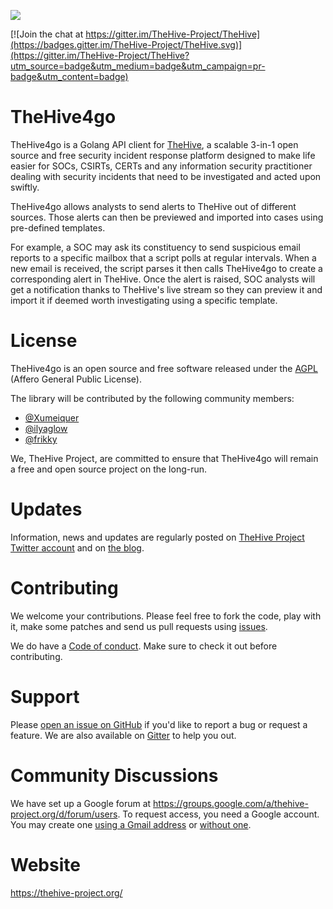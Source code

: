 ![](https://thehive-project.org/img/logo.png)

[![Join the chat at https://gitter.im/TheHive-Project/TheHive](https://badges.gitter.im/TheHive-Project/TheHive.svg)](https://gitter.im/TheHive-Project/TheHive?utm_source=badge&utm_medium=badge&utm_campaign=pr-badge&utm_content=badge)

# TheHive4go

TheHive4go is a Golang API client for [TheHive](https://thehive-project.org/), a scalable 3-in-1 open source and free security incident response platform designed to make life easier for SOCs, CSIRTs, CERTs and any information security practitioner dealing with security incidents that need to be investigated and acted upon swiftly.

TheHive4go allows analysts to send alerts to TheHive out of different sources. Those alerts can then be previewed and imported into cases using pre-defined templates.

For example, a SOC may ask its constituency to send suspicious email reports to a specific mailbox that a script polls at regular intervals. When a new email is received, the script parses it then calls TheHive4go to create a corresponding alert in TheHive. Once the alert is raised, SOC analysts will get a notification thanks to TheHive's live stream so they can preview it and import it if deemed worth investigating using a specific template.

# License

TheHive4go is an open source and free software released under the [AGPL](https://github.com/TheHive-Project/TheHive/blob/master/LICENSE) (Affero General Public License).

The library will be contributed by the following community members:

- [@Xumeiquer](https://github.com/Xumeiquer)
- [@ilyaglow](https://github.com/ilyaglow)
- [@frikky](https://github.com/frikky)

We, TheHive Project, are committed to ensure that TheHive4go will remain a free and open source project on the long-run.

# Updates

Information, news and updates are regularly posted on [TheHive Project Twitter account](https://twitter.com/thehive_project) and on [the blog](https://blog.thehive-project.org/).

# Contributing

We welcome your contributions. Please feel free to fork the code, play with it, make some patches and send us pull requests using [issues](https://github.com/TheHive-Project/TheHive4go/issues).

We do have a [Code of conduct](code_of_conduct.md). Make sure to check it out before contributing.

# Support

Please [open an issue on GitHub](https://github.com/TheHive-Project/TheHive4go/issues/new) if you'd like to report a bug or request a feature. We are also available on [Gitter](https://gitter.im/TheHive-Project/TheHive) to help you out.

# Community Discussions

We have set up a Google forum at <https://groups.google.com/a/thehive-project.org/d/forum/users>. To request access, you need a Google account. You may create one [using a Gmail address](https://accounts.google.com/SignUp?hl=en) or [without one](https://accounts.google.com/SignUpWithoutGmail?hl=en).

# Website

<https://thehive-project.org/>
